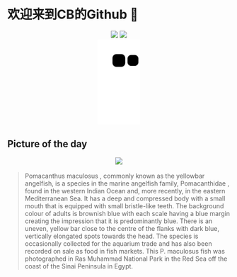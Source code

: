 
# 欢迎来到CB的Github 👋

<div align="center">
  <img height="137px" src="https://github-readme-stats.vercel.app/api?username=SuperCB&show_icons=true&theme=radical" />
  <img height="137px" src="https://github-readme-stats.vercel.app/api/top-langs/?username=SuperCB&hide_title=true&hide_border=true&layout=compact&langs_count=6&text_color=000&icon_color=fff" />
</div>


<div align="center">
    <img src="./contribution-snake/github-contribution-grid-snake.svg" />
</div>



## Picture of the day
<div align="center">
  <img width=400px src="https://upload.wikimedia.org/wikipedia/commons/thumb/5/5b/Pez_%C3%A1ngel_de_barra_amarilla_%28Pomacanthus_maculosus%29%2C_parque_nacional_Ras_Muhammad%2C_Egipto%2C_2022-03-26%2C_DD_138.jpg/750px-Pez_%C3%A1ngel_de_barra_amarilla_%28Pomacanthus_maculosus%29%2C_parque_nacional_Ras_Muhammad%2C_Egipto%2C_2022-03-26%2C_DD_138.jpg" />
</div>

>Pomacanthus maculosus , commonly known as the yellowbar angelfish, is a species in the marine angelfish family,  Pomacanthidae , found in the western Indian Ocean and, more recently, in the eastern Mediterranean Sea. It has a deep and compressed body with a small mouth that is equipped with small bristle-like teeth. The background colour of adults is brownish blue with each scale having a blue margin creating the impression that it is predominantly blue. There is an uneven, yellow bar close to the centre of the flanks with dark blue, vertically elongated spots towards the head. The species is occasionally collected for the aquarium trade and has also been recorded on sale as food in fish markets. This  P. maculosus  fish was photographed in  Ras Muhammad National Park  in the Red Sea off the coast of the  Sinai Peninsula  in Egypt.


